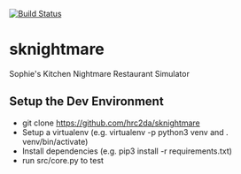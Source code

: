 [![Build Status](https://travis-ci.com/hrc2da/sknightmare.svg?branch=master)](https://travis-ci.com/hrc2da/sknightmare)

# sknightmare

Sophie's Kitchen Nightmare Restaurant Simulator

## Setup the Dev Environment

- git clone https://github.com/hrc2da/sknightmare
- Setup a virtualenv (e.g. virtualenv -p python3 venv and . venv/bin/activate)
- Install dependencies (e.g. pip3 install -r requirements.txt)
- run src/core.py to test
